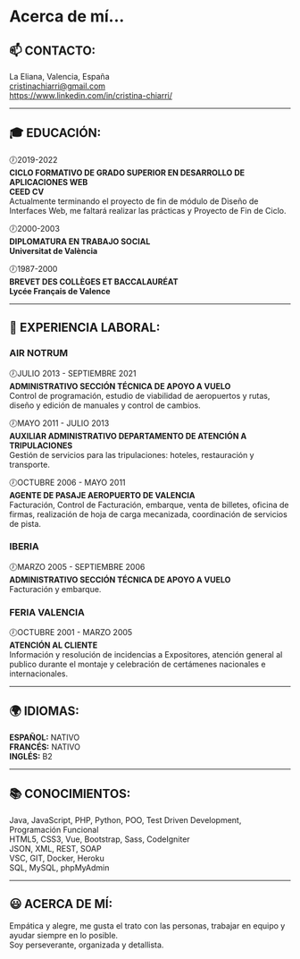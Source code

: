 # Acerca de mí...



## 📫 CONTACTO:
La Eliana, Valencia, España  
cristinachiarri@gmail.com  
https://www.linkedin.com/in/cristina-chiarri/

***

## :mortar_board: EDUCACIÓN:  
🕖2019-2022  
**CICLO FORMATIVO DE GRADO SUPERIOR EN DESARROLLO DE APLICACIONES WEB**  
**CEED CV**  
Actualmente terminando el proyecto de fin de módulo de Diseño de Interfaces Web, me faltará realizar las prácticas y Proyecto de Fin de Ciclo.

🕖2000-2003  
**DIPLOMATURA EN TRABAJO SOCIAL**  
**Universitat de València**

🕖1987-2000  
**BREVET DES COLLÈGES ET BACCALAURÉAT**  
**Lycée Français de Valence**

***

## 💼 EXPERIENCIA LABORAL:

### AIR NOTRUM
🕖JULIO 2013 - SEPTIEMBRE 2021  
**ADMINISTRATIVO SECCIÓN TÉCNICA DE APOYO A VUELO**  
Control de programación, estudio de viabilidad de aeropuertos y rutas,  diseño y edición de manuales y control de cambios.

🕖MAYO 2011 - JULIO 2013  
**AUXILIAR ADMINISTRATIVO DEPARTAMENTO DE ATENCIÓN A TRIPULACIONES**  
Gestión de servicios para las tripulaciones: hoteles, restauración y transporte.

🕖OCTUBRE 2006 - MAYO 2011  
**AGENTE DE PASAJE AEROPUERTO DE VALENCIA**  
Facturación, Control de Facturación, embarque, venta de billetes, oficina de firmas, realización de hoja de carga mecanizada, coordinación de servicios de pista.

### IBERIA
🕖MARZO 2005 - SEPTIEMBRE 2006  
**ADMINISTRATIVO SECCIÓN TÉCNICA DE APOYO A VUELO**  
Facturación y embarque.

### FERIA VALENCIA
🕖OCTUBRE 2001 - MARZO 2005  
**ATENCIÓN AL CLIENTE**  
Información y resolución de incidencias a Expositores, atención general al publico durante el montaje y celebración de certámenes nacionales e internacionales.

***

## 🌍 IDIOMAS:
**ESPAÑOL:** NATIVO  
**FRANCÉS:** NATIVO  
**INGLÉS:** B2  

***

## 📚 CONOCIMIENTOS:
Java, JavaScript, PHP, Python, POO, Test Driven Development, Programación Funcional  
HTML5, CSS3, Vue, Bootstrap, Sass, CodeIgniter  
JSON, XML, REST, SOAP  
VSC, GIT, Docker, Heroku  
SQL, MySQL, phpMyAdmin

***

## 😃 ACERCA DE MÍ:
Empática y alegre, me gusta el trato con las personas, trabajar en equipo y ayudar siempre en lo posible.  
Soy perseverante, organizada y detallista.


